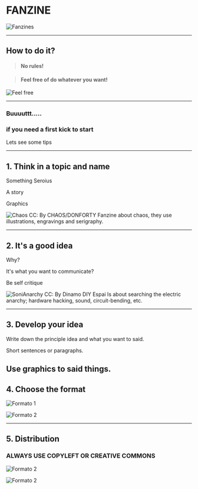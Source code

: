 # FANZINE
![Fanzines](https://www.google.com.gt/url?sa=i&rct=j&q=&esrc=s&source=images&cd=&cad=rja&uact=8&ved=0ahUKEwicq76f2aPXAhUGKCYKHf5rAAwQjRwIBw&url=http%3A%2F%2Fkamaleao.com%2Fsaoluis%2F1996%2Ffanzine-rock-bar-sao-luis&psig=AOvVaw0TgVYByh5Lll3nZWzC2mFa&ust=1509842847103495)

---
## How to do it?

> #### No rules!

> #### Feel free of do whatever you want!
![Feel free](https://cdn.pixabay.com/photo/2016/04/01/12/15/fanzine-1300624_960_720.png)

---

### Buuuuttt.....

### if you need a first kick to start

Lets see some tips

---

## 1. Think in a topic and name

Something Seroius

A story

Graphics

![Chaos](http://78.media.tumblr.com/984efb4286ff123ddfe305ab400e6760/tumblr_inline_orfrd9b4p11rap5qi_500.jpg)
CC: By CHAOS/DONFORTY
Fanzine about chaos, they use illustrations, engravings and serigraphy. 

---
## 2. It's a good idea 

Why?

It's what you want to communicate?

Be self critique

![SoniAnarchy](http://fondo.fanzinoteca.net/img/covers/full/1194.jpg)
CC: By Dinamo DIY Espai
Is about searching the electric anarchy; hardware hacking, sound, circuit-bending, etc. 

---
## 3. Develop your idea

Write down the principle idea and what you want to said. 

Short sentences or paragraphs.

Use graphics to said things. 
---
## 4. Choose the format 

![Formato 1](https://www.google.com.gt/url?sa=i&rct=j&q=&esrc=s&source=images&cd=&cad=rja&uact=8&ved=0ahUKEwidwdfD4KPXAhVBKyYKHcEUDKwQjRwIBw&url=https%3A%2F%2Fwww.pinterest.com%2Fdelshabrawy%2Fplaces-to-visit%2F&psig=AOvVaw0rXoCi0kG6L8T_M31OH4c2&ust=1509844830758129)

![Formato 2](https://www.google.com.gt/url?sa=i&rct=j&q=&esrc=s&source=images&cd=&cad=rja&uact=8&ved=0ahUKEwjT4M714KPXAhWE5CYKHbneDN4QjRwIBw&url=http%3A%2F%2Fwww.fanzineologia.net%2F2017%2F04%2Fcomo-hacer-un-fanzine.html&psig=AOvVaw0rXoCi0kG6L8T_M31OH4c2&ust=1509844830758129)

---
## 5. Distribution

### ALWAYS USE COPYLEFT OR CREATIVE COMMONS
![Formato 2](http://tusderechoscaav.weebly.com/uploads/4/1/5/4/41540467/8887570.png?250)

![Formato 2](https://img.gadgethacks.com/img/89/05/63481765268007/0/your-guide-finding-free-creative-commons-images-and-other-media-online.1280x600.jpg)


